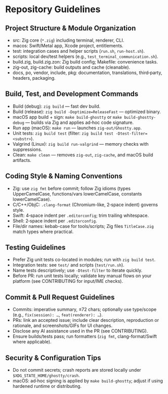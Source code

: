 # Repository Guidelines

## Project Structure & Module Organization
- src: Zig core (`*.zig`) including terminal, renderer, CLI.
- macos: Swift/Metal app, Xcode project, entitlements.
- test: integration cases and helper scripts (`run.sh`, `run-host.sh`).
- scripts: local dev/test helpers (e.g., `test_terminal_communication.sh`).
- build.zig, build.zig.zon: Zig build config; Makefile: convenience tasks.
- zig-out, zig-cache: build outputs and cache (cleanable).
- docs, po, vendor, include, pkg: documentation, translations, third‑party, headers, packaging.

## Build, Test, and Development Commands
- Build (debug): `zig build` — fast dev build.
- Build (release): `zig build -Doptimize=ReleaseFast` — optimized binary.
- macOS app build + sign: `make build-ghostty` or `make build-ghostty-debug` — builds via Zig and applies ad‑hoc code signature.
- Run app (macOS): `make run` — launches `zig-out/Ghostty.app`.
- Unit tests: `zig build test` (filter: `zig build test -Dtest-filter=<substr>`).
- Valgrind (Linux): `zig build run-valgrind` — memory checks with suppressions.
- Clean: `make clean` — removes `zig-out`, `zig-cache`, and macOS build artifacts.

## Coding Style & Naming Conventions
- Zig: use `zig fmt` before commit; follow Zig idioms (types UpperCamelCase, functions/vars lowerCamelCase, constants lowerCamelCase).
- C/C++/ObjC: `.clang-format` (Chromium-like, 2‑space indent) governs style.
- Swift: 4‑space indent per `.editorconfig`; trim trailing whitespace.
- Shell: 2‑space indent per `.editorconfig`.
- File/dir names: kebab-case for tools/scripts; Zig files `TitleCase.zig` match types where practical.

## Testing Guidelines
- Prefer Zig unit tests co-located in modules; run with `zig build test`.
- Integration tests: see `test/` and scripts (`test/run.sh`).
- Name tests descriptively; use `-Dtest-filter` to iterate quickly.
- Before PR: run unit tests locally; validate key manual flows on your platform (see CONTRIBUTING for input/IME checks).

## Commit & Pull Request Guidelines
- Commits: imperative summary, ≤72 chars; optionally use type/scope (e.g., `fix(session): …`, `feat(renderer): …`).
- PRs: link an accepted issue; include clear description, reproduction or rationale, and screenshots/GIFs for UI changes.
- Disclose any AI assistance used in the PR (see CONTRIBUTING).
- Ensure builds/tests pass; run formatters (`zig fmt`, clang-format/Swift where applicable).

## Security & Configuration Tips
- Do not commit secrets; crash reports are stored locally under `$XDG_STATE_HOME/ghostty/crash`.
- macOS: ad‑hoc signing is applied by `make build-ghostty`; adjust if using hardened runtime or distributing.
